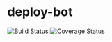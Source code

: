 deploy-bot
==========

[![Build Status](https://travis-ci.org/Asmod4n/deploy-bot.svg?branch=master)](https://travis-ci.org/Asmod4n/deploy-bot)
[![Coverage Status](https://img.shields.io/coveralls/Asmod4n/deploy-bot.svg)](https://coveralls.io/r/Asmod4n/deploy-bot)
